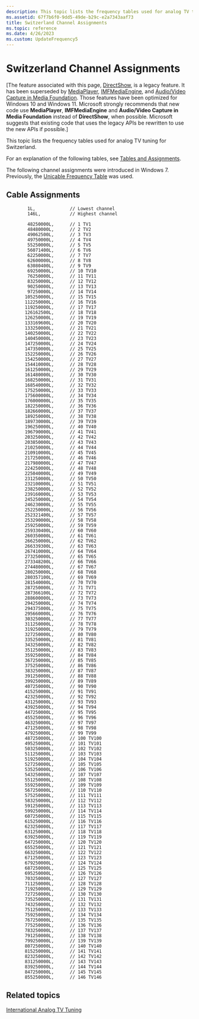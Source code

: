 ```yaml
---
description: This topic lists the frequency tables used for analog TV tuning for Switzerland.
ms.assetid: 67f7b6f0-9dd5-49de-b29c-e2a7343aaf73
title: Switzerland Channel Assignments
ms.topic: reference
ms.date: 4/26/2023
ms.custom: UpdateFrequency5
---
```


# Switzerland Channel Assignments

\[The feature associated with this page, [DirectShow](/windows/win32/directshow/directshow), is a legacy feature. It has been superseded by [MediaPlayer](/uwp/api/Windows.Media.Playback.MediaPlayer), [IMFMediaEngine](/windows/win32/api/mfmediaengine/nn-mfmediaengine-imfmediaengine), and [Audio/Video Capture in Media Foundation](/windows/win32/medfound/audio-video-capture-in-media-foundation). Those features have been optimized for Windows 10 and Windows 11. Microsoft strongly recommends that new code use **MediaPlayer**, **IMFMediaEngine** and **Audio/Video Capture in Media Foundation** instead of **DirectShow**, when possible. Microsoft suggests that existing code that uses the legacy APIs be rewritten to use the new APIs if possible.\]

This topic lists the frequency tables used for analog TV tuning for Switzerland.

For an explanation of the following tables, see [Tables and Assignments](tables-and-assignments.md).

The following channel assignments were introduced in Windows 7. Previously, the [Unicable Frequency Table](unicable-frequency-table.md) was used.

## Cable Assignments

``` syntax
        1L,             // Lowest channel
        146L,           // Highest channel

        48250000L,      // 1 TV1
        48480000L,      // 2 TV2
        49062500L,      // 3 TV3
        49750000L,      // 4 TV4
        55250000L,      // 5 TV5
        56071400L,      // 6 TV6
        62250000L,      // 7 TV7
        62600000L,      // 8 TV8
        63080400L,      // 9 TV9
        69250000L,      // 10 TV10
        76250000L,      // 11 TV11
        83250000L,      // 12 TV12
        90250000L,      // 13 TV13
        97250000L,      // 14 TV14
       105250000L,      // 15 TV15
       112250000L,      // 16 TV16
       119250000L,      // 17 TV17
       126162500L,      // 18 TV18
       126250000L,      // 19 TV19
       133169600L,      // 20 TV20
       133250000L,      // 21 TV21
       140250000L,      // 22 TV22
       140450000L,      // 23 TV23
       147250000L,      // 24 TV24
       147350000L,      // 25 TV25
       152250000L,      // 26 TV26
       154250000L,      // 27 TV27
       154410000L,      // 28 TV28
       161250000L,      // 29 TV29
       161480000L,      // 30 TV30
       168250000L,      // 31 TV31
       168540000L,      // 32 TV32
       175250000L,      // 33 TV33
       175600000L,      // 34 TV34
       176000000L,      // 35 TV35
       182250000L,      // 36 TV36
       182660000L,      // 37 TV37
       189250000L,      // 38 TV38
       189730000L,      // 39 TV39
       196250000L,      // 40 TV40
       196790000L,      // 41 TV41
       203250000L,      // 42 TV42
       203850000L,      // 43 TV43
       210250000L,      // 44 TV44
       210910000L,      // 45 TV45
       217250000L,      // 46 TV46
       217980000L,      // 47 TV47
       224250000L,      // 48 TV48
       225040000L,      // 49 TV49
       231250000L,      // 50 TV50
       232100000L,      // 51 TV51
       238250000L,      // 52 TV52
       239160000L,      // 53 TV53
       245250000L,      // 54 TV54
       246230000L,      // 55 TV55
       252250000L,      // 56 TV56
       252321400L,      // 57 TV57
       253290000L,      // 58 TV58
       259250000L,      // 59 TV59
       259330400L,      // 60 TV60
       260350000L,      // 61 TV61
       266250000L,      // 62 TV62
       266339300L,      // 63 TV63
       267410000L,      // 64 TV64
       273250000L,      // 65 TV65
       273348200L,      // 66 TV66
       274480000L,      // 67 TV67
       280250000L,      // 68 TV68
       280357100L,      // 69 TV69
       281540000L,      // 70 TV70
       287250000L,      // 71 TV71
       287366100L,      // 72 TV72
       288600000L,      // 73 TV73
       294250000L,      // 74 TV74
       294375000L,      // 75 TV75
       295660000L,      // 76 TV76
       303250000L,      // 77 TV77
       311250000L,      // 78 TV78
       319250000L,      // 79 TV79
       327250000L,      // 80 TV80
       335250000L,      // 81 TV81
       343250000L,      // 82 TV82
       351250000L,      // 83 TV83
       359250000L,      // 84 TV84
       367250000L,      // 85 TV85
       375250000L,      // 86 TV86
       383250000L,      // 87 TV87
       391250000L,      // 88 TV88
       399250000L,      // 89 TV89
       407250000L,      // 90 TV90
       415250000L,      // 91 TV91
       423250000L,      // 92 TV92
       431250000L,      // 93 TV93
       439250000L,      // 94 TV94
       447250000L,      // 95 TV95
       455250000L,      // 96 TV96
       463250000L,      // 97 TV97
       471250000L,      // 98 TV98
       479250000L,      // 99 TV99
       487250000L,      // 100 TV100
       495250000L,      // 101 TV101
       503250000L,      // 102 TV102
       511250000L,      // 103 TV103
       519250000L,      // 104 TV104
       527250000L,      // 105 TV105
       535250000L,      // 106 TV106
       543250000L,      // 107 TV107
       551250000L,      // 108 TV108
       559250000L,      // 109 TV109
       567250000L,      // 110 TV110
       575250000L,      // 111 TV111
       583250000L,      // 112 TV112
       591250000L,      // 113 TV113
       599250000L,      // 114 TV114
       607250000L,      // 115 TV115
       615250000L,      // 116 TV116
       623250000L,      // 117 TV117
       631250000L,      // 118 TV118
       639250000L,      // 119 TV119
       647250000L,      // 120 TV120
       655250000L,      // 121 TV121
       663250000L,      // 122 TV122
       671250000L,      // 123 TV123
       679250000L,      // 124 TV124
       687250000L,      // 125 TV125
       695250000L,      // 126 TV126
       703250000L,      // 127 TV127
       711250000L,      // 128 TV128
       719250000L,      // 129 TV129
       727250000L,      // 130 TV130
       735250000L,      // 131 TV131
       743250000L,      // 132 TV132
       751250000L,      // 133 TV133
       759250000L,      // 134 TV134
       767250000L,      // 135 TV135
       775250000L,      // 136 TV136
       783250000L,      // 137 TV137
       791250000L,      // 138 TV138
       799250000L,      // 139 TV139
       807250000L,      // 140 TV140
       815250000L,      // 141 TV141
       823250000L,      // 142 TV142
       831250000L,      // 143 TV143
       839250000L,      // 144 TV144
       847250000L,      // 145 TV145
       855250000L,      // 146 TV146
```

## Related topics

<dl> <dt>

[International Analog TV Tuning](international-analog-tv-tuning.md)
</dt> </dl>

 

 



